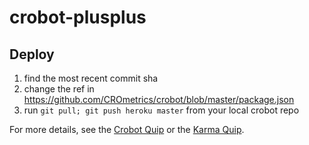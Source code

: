 crobot-plusplus
==============

## Deploy

1. find the most recent commit sha
2. change the ref in https://github.com/CROmetrics/crobot/blob/master/package.json
3. run `git pull; git push heroku master` from your local crobot repo

For more details, see the [Crobot Quip](https://crometrics.quip.com/aVANAXxM2dag) or the [Karma Quip](https://crometrics.quip.com/0UjbALS8SKDI).

